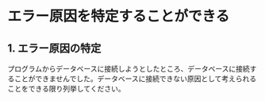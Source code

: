 # エラー原因を特定することができる

## 1. エラー原因の特定

プログラムからデータベースに接続しようとしたところ、データベースに接続することができませんでした。データベースに接続できない原因として考えられることをできる限り列挙してください。